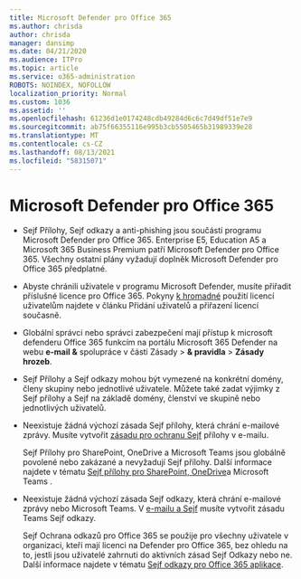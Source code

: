 ```yaml
---
title: Microsoft Defender pro Office 365
ms.author: chrisda
author: chrisda
manager: dansimp
ms.date: 04/21/2020
ms.audience: ITPro
ms.topic: article
ms.service: o365-administration
ROBOTS: NOINDEX, NOFOLLOW
localization_priority: Normal
ms.custom: 1036
ms.assetid: ''
ms.openlocfilehash: 61236d1e0174248cdb49284d6c6c7d49df51e7e9
ms.sourcegitcommit: ab75f66355116e995b3cb5505465b31989339e28
ms.translationtype: MT
ms.contentlocale: cs-CZ
ms.lasthandoff: 08/13/2021
ms.locfileid: "58315071"
---
```

# <a name="microsoft-defender-for-office-365"></a>Microsoft Defender pro Office 365

- Sejf Přílohy, Sejf odkazy a anti-phishing jsou součástí programu Microsoft Defender pro Office 365. Enterprise E5, Education A5 a Microsoft 365 Business Premium patří Microsoft Defender pro Office 365. Všechny ostatní plány vyžadují doplněk Microsoft Defender pro Office 365 předplatné.

- Abyste chránili uživatele v programu Microsoft Defender, musíte přiřadit příslušné licence pro Office 365. Pokyny [k hromadné](https://docs.microsoft.com/microsoft-365/admin/add-users/add-users) použití licencí uživatelům najdete v článku Přidání uživatelů a přiřazení licencí současně.

- Globální správci nebo správci zabezpečení mají přístup k microsoft defenderu Office 365 funkcím na portálu Microsoft 365 Defender na webu **e-mail &** spolupráce v části Zásady \> **& pravidla** \> **Zásady hrozeb**.

- Sejf Přílohy a Sejf odkazy mohou být vymezené na konkrétní domény, členy skupiny nebo jednotlivé uživatele. Můžete také zadat výjimky z Sejf přílohy a Sejf na základě domény, členství ve skupině nebo jednotlivých uživatelů.

- Neexistuje žádná výchozí zásada Sejf přílohy, která chrání e-mailové zprávy. Musíte vytvořit [zásadu pro ochranu Sejf](https://docs.microsoft.com/microsoft-365/security/office-365-security/set-up-safe-attachments-policies) přílohy v e-mailu.

  Sejf Přílohy pro SharePoint, OneDrive a Microsoft Teams jsou globálně povolené nebo zakázané a nevyžadují Sejf přílohy. Další informace najdete v tématu [Sejf přílohy pro SharePoint, OneDrive](https://docs.microsoft.com/microsoft-365/security/office-365-security/mdo-for-spo-odb-and-teams)a Microsoft Teams .

- Neexistuje žádná výchozí zásada Sejf odkazy, která chrání e-mailové zprávy nebo Microsoft Teams. V [e-mailu a Sejf](https://docs.microsoft.com/microsoft-365/security/office-365-security/set-up-safe-links-policies) musíte vytvořit zásadu Teams Sejf odkazy.

  Sejf Ochrana odkazů pro Office 365 se použije pro všechny uživatele v organizaci, kteří mají licenci na Defender pro Office 365, bez ohledu na to, jestli jsou uživatelé zahrnuti do aktivních zásad Sejf Odkazy nebo ne. Další informace najdete v tématu [Sejf odkazy pro Office 365 aplikace](https://docs.microsoft.com/microsoft-365/security/office-365-security/safe-links#safe-links-settings-for-office-365-apps).
